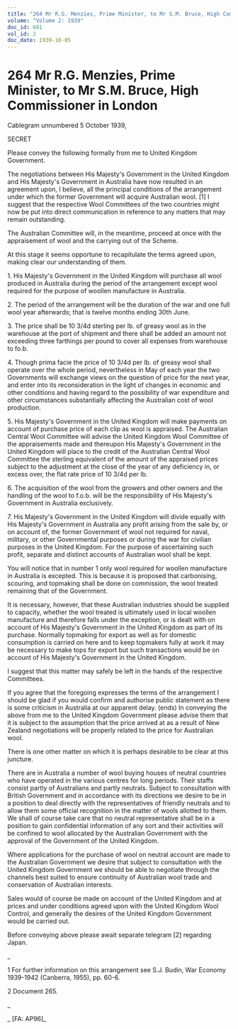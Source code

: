```yaml
---
title: "264 Mr R.G. Menzies, Prime Minister, to Mr S.M. Bruce, High Commissioner in London"
volume: "Volume 2: 1939"
doc_id: 601
vol_id: 2
doc_date: 1939-10-05
---
```


# 264 Mr R.G. Menzies, Prime Minister, to Mr S.M. Bruce, High Commissioner in London

Cablegram unnumbered 5 October 1939,

SECRET

Please convey the following formally from me to United Kingdom Government.

The negotiations between His Majesty's Government in the United Kingdom and His Majesty's Government in Australia have now resulted in an agreement upon, I believe, all the principal conditions of the arrangement under which the former Government will acquire Australian wool. [1] I suggest that the respective Wool Committees of the two countries might now be put into direct communication in reference to any matters that may remain outstanding.

The Australian Committee will, in the meantime, proceed at once with the appraisement of wool and the carrying out of the Scheme.

At this stage it seems opportune to recapitulate the terms agreed upon, making clear our understanding of them.

1\. His Majesty's Government in the United Kingdom will purchase all wool produced in Australia during the period of the arrangement except wool required for the purpose of woollen manufacture in Australia.

2\. The period of the arrangement will be the duration of the war and one full wool year afterwards; that is twelve months ending 30th June.

3\. The price shall be 10 3/4d sterling per lb. of greasy wool as in the warehouse at the port of shipment and there shall be added an amount not exceeding three farthings per pound to cover all expenses from warehouse to fo.b.

4\. Though prima facie the price of 10 3/4d per lb. of greasy wool shall operate over the whole period, nevertheless in May of each year the two Governments will exchange views on the question of price for the next year, and enter into its reconsideration in the light of changes in economic and other conditions and having regard to the possibility of war expenditure and other circumstances substantially affecting the Australian cost of wool production.

5\. His Majesty's Government in the United Kingdom will make payments on account of purchase price of each clip as wool is appraised. The Australian Central Wool Committee will advise the United Kingdom Wool Committee of the appraisements made and thereupon His Majesty's Government in the United Kingdom will place to the credit of the Australian Central Wool Committee the sterling equivalent of the amount of the appraised prices subject to the adjustment at the close of the year of any deficiency in, or excess over, the flat rate price of 10 3/4d per lb.

6\. The acquisition of the wool from the growers and other owners and the handling of the wool to f.o.b. will be the responsibility of His Majesty's Government in Australia exclusively.

7\. His Majesty's Government in the United Kingdom will divide equally with His Majesty's Government in Australia any profit arising from the sale by, or on account of, the former Government of wool not required for naval, military, or other Governmental purposes or during the war for civilian purposes in the United Kingdom. For the purpose of ascertaining such profit, separate and distinct accounts of Australian wool shall be kept.

You will notice that in number 1 only wool required for woollen manufacture in Australia is excepted. This is because it is proposed that carbonising, scouring, and topmaking shall be done on commission, the wool treated remaining that of the Government.

It is necessary, however, that these Australian industries should be supplied to capacity, whether the wool treated is ultimately used in local woollen manufacture and therefore falls under the exception, or is dealt with on account of His Majesty's Government in the United Kingdom as part of its purchase. Normally topmaking for export as well as for domestic consumption is carried on here and to keep topmakers fully at work it may be necessary to make tops for export but such transactions would be on account of His Majesty's Government in the United Kingdom.

I suggest that this matter may safely be left in the hands of the respective Committees.

If you agree that the foregoing expresses the terms of the arrangement I should be glad if you would confirm and authorise public statement as there is some criticism in Australia at our apparent delay. (ends) In conveying the above from me to the United Kingdom Government please advise them that it is subject to the assumption that the price arrived at as a result of New Zealand negotiations will be properly related to the price for Australian wool.

There is one other matter on which it is perhaps desirable to be clear at this juncture.

There are in Australia a number of wool buying houses of neutral countries who have operated in the various centres for long periods. Their staffs consist partly of Australians and partly neutrals. Subject to consultation with British Government and in accordance with its directions we desire to be in a position to deal directly with the representatives of friendly neutrals and to allow them some official recognition in the matter of wools allotted to them. We shall of course take care that no neutral representative shall be in a position to gain confidential information of any sort and their activities will be confined to wool allocated by the Australian Government with the approval of the Government of the United Kingdom.

Where applications for the purchase of wool on neutral account are made to the Australian Government we desire that subject to consultation with the United Kingdom Government we should be able to negotiate through the channels best suited to ensure continuity of Australian wool trade and conservation of Australian interests.

Sales would of course be made on account of the United Kingdom and at prices and under conditions agreed upon with the United Kingdom Wool Control, and generally the desires of the United Kingdom Government would be carried out.

Before conveying above please await separate telegram [2] regarding Japan.

_

1 For further information on this arrangement see S.J. Budin, War Economy 1939-1942 (Canberra, 1955), pp. 60-6.

2 Document 265.

_

_ [FA: AP96]_
